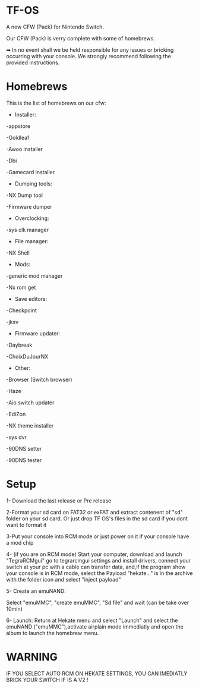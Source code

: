 # TF-OS
A new CFW (Pack) for Nintendo Switch. 

Our CFW (Pack) is verry complete with some of homebrews. 

➡ In no event shall we be held responsible for any issues or bricking occurring with your console. We strongly recommend following the provided instructions. 

# Homebrews
This is the list of homebrews on our cfw:

* Installer:

-appstore

-Goldleaf 

-Awoo installer

-Dbi

-Gamecard installer 

* Dumping tools:

-NX Dump tool 

-Firmware dumper

* Overclocking:

-sys clk manager 

* File manager:

-NX Shell 

* Mods:

-generic mod manager 

-Nx rom get 

* Save editors:

-Checkpoint 

-jksv

* Firmware updater:

-Daybreak 

-ChoixDuJourNX 

* Other: 

-Browser (Switch browser) 

-Haze

-Aio switch updater 

-EdiZon

-NX theme installer

-sys dvr

-90DNS setter

-90DNS tester

# Setup
1- Download the last release or Pre release 

2-Format your sd card on FAT32 or exFAT and extract contenent of "sd" folder on your sd card. Or just drop TF OS's files in the sd card if you dont want to format it

3-Put your console into RCM mode or just power on it if your console have a mod chip

4- (if you are on RCM mode) Start your computer, download and launch "TegraRCMgui" go to tegrarcmgui settings and install drivers, connect your switch at your pc with a cable can transfer data, and,if the program show your console is in RCM mode, select the Payload "hekate..." is in the archive with the folder icon and select "inject payload" 

5- Create an emuNAND:

Select "emuMMC", "create emuMMC", "Sd file" and wait (can be take over 10min)

6- Launch: Return at Hekate menu and select "Launch" and select the emuNAND ("emuMMC"),activate airplain mode immediatly and open the album to launch the homebrew menu. 


# WARNING 
IF YOU SELECT AUTO RCM ON HEKATE SETTINGS, YOU CAN IMEDIATLY BRICK YOUR SWITCH IF IS A V2 ! 
